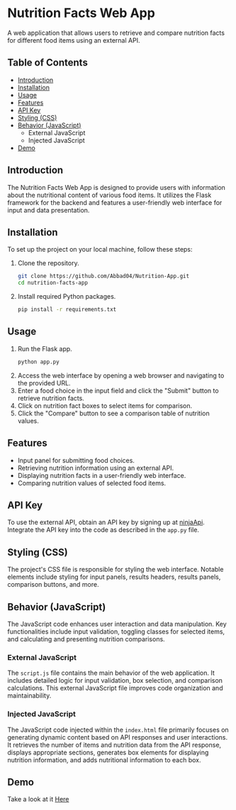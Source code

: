 # Nutrition Facts Web App

A web application that allows users to retrieve and compare nutrition facts for different food items using an external API.

## Table of Contents

- [Introduction](#introduction)
- [Installation](#installation)
- [Usage](#usage)
- [Features](#features)
- [API Key](#api-key)
- [Styling (CSS)](#styling-css)
- [Behavior (JavaScript)](#behavior-javascript)
  - External JavaScript
  - Injected JavaScript
- [Demo](#Demo)
  
## Introduction

The Nutrition Facts Web App is designed to provide users with information about the nutritional content of various food items. It utilizes the Flask framework for the backend and features a user-friendly web interface for input and data presentation.

## Installation

To set up the project on your local machine, follow these steps:

1. Clone the repository.
   ``` bash
   git clone https://github.com/Abbad04/Nutrition-App.git
   cd nutrition-facts-app
   ```
2. Install required Python packages.
   ``` bash
   pip install -r requirements.txt
   ```

## Usage

1. Run the Flask app.
   ``` bash
   python app.py
   ```
2. Access the web interface by opening a web browser and navigating to the provided URL.
3. Enter a food choice in the input field and click the "Submit" button to retrieve nutrition facts.
4. Click on nutrition fact boxes to select items for comparison.
5. Click the "Compare" button to see a comparison table of nutrition values.

## Features

- Input panel for submitting food choices.
- Retrieving nutrition information using an external API.
- Displaying nutrition facts in a user-friendly web interface.
- Comparing nutrition values of selected food items.

## API Key

To use the external API, obtain an API key by signing up at [ninjaApi](https://api-ninjas.com/). Integrate the API key into the code as described in the `app.py` file.

## Styling (CSS)

The project's CSS file is responsible for styling the web interface. Notable elements include styling for input panels, results headers, results panels, comparison buttons, and more.

## Behavior (JavaScript)

The JavaScript code enhances user interaction and data manipulation. Key functionalities include input validation, toggling classes for selected items, and calculating and presenting nutrition comparisons.

### External JavaScript

The `script.js` file contains the main behavior of the web application. It includes detailed logic for input validation, box selection, and comparison calculations. This external JavaScript file improves code organization and maintainability.

### Injected JavaScript

The JavaScript code injected within the `index.html` file primarily focuses on generating dynamic content based on API responses and user interactions. It retrieves the number of items and nutrition data from the API response, displays appropriate sections, generates box elements for displaying nutrition information, and adds nutritional information to each box.

## Demo

Take a look at it [Here](http://abbad04.pythonanywhere.com/)

